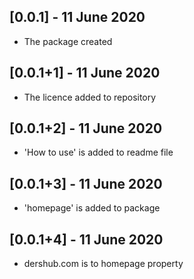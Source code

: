 ## [0.0.1] - 11 June 2020

* The package created

## [0.0.1+1] - 11 June 2020

* The licence added to repository

## [0.0.1+2] - 11 June 2020

* 'How to use' is added to readme file

## [0.0.1+3] - 11 June 2020

* 'homepage' is added to package

## [0.0.1+4] - 11 June 2020

* dershub.com is to homepage property
